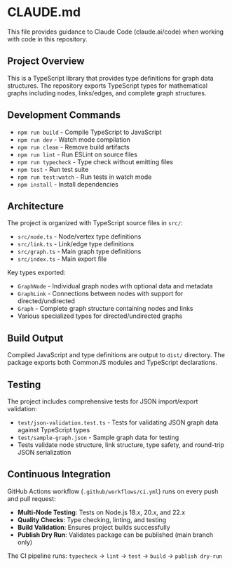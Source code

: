 # CLAUDE.md

This file provides guidance to Claude Code (claude.ai/code) when working with code in this repository.

## Project Overview

This is a TypeScript library that provides type definitions for graph data structures. The repository exports TypeScript types for mathematical graphs including nodes, links/edges, and complete graph structures.

## Development Commands

- `npm run build` - Compile TypeScript to JavaScript
- `npm run dev` - Watch mode compilation
- `npm run clean` - Remove build artifacts
- `npm run lint` - Run ESLint on source files
- `npm run typecheck` - Type check without emitting files
- `npm test` - Run test suite
- `npm run test:watch` - Run tests in watch mode
- `npm install` - Install dependencies

## Architecture

The project is organized with TypeScript source files in `src/`:

- `src/node.ts` - Node/vertex type definitions
- `src/link.ts` - Link/edge type definitions
- `src/graph.ts` - Main graph type definitions
- `src/index.ts` - Main export file

Key types exported:

- `GraphNode` - Individual graph nodes with optional data and metadata
- `GraphLink` - Connections between nodes with support for directed/undirected
- `Graph` - Complete graph structure containing nodes and links
- Various specialized types for directed/undirected graphs

## Build Output

Compiled JavaScript and type definitions are output to `dist/` directory. The package exports both CommonJS modules and TypeScript declarations.

## Testing

The project includes comprehensive tests for JSON import/export validation:

- `test/json-validation.test.ts` - Tests for validating JSON graph data against TypeScript types
- `test/sample-graph.json` - Sample graph data for testing
- Tests validate node structure, link structure, type safety, and round-trip JSON serialization

## Continuous Integration

GitHub Actions workflow (`.github/workflows/ci.yml`) runs on every push and pull request:

- **Multi-Node Testing**: Tests on Node.js 18.x, 20.x, and 22.x
- **Quality Checks**: Type checking, linting, and testing
- **Build Validation**: Ensures project builds successfully
- **Publish Dry Run**: Validates package can be published (main branch only)

The CI pipeline runs: `typecheck` → `lint` → `test` → `build` → `publish dry-run`
